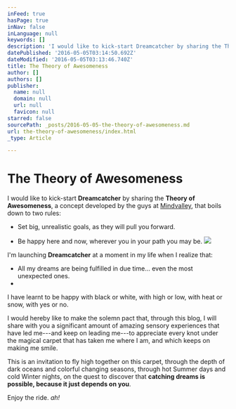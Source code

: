```yaml
---
inFeed: true
hasPage: true
inNav: false
inLanguage: null
keywords: []
description: 'I would like to kick-start Dreamcatcher by sharing the Theory of Awesomeness, a concept developed by the guys at Mindvalley, that boils down to two rules:'
datePublished: '2016-05-05T03:14:50.692Z'
dateModified: '2016-05-05T03:13:46.740Z'
title: The Theory of Awesomeness
author: []
authors: []
publisher:
  name: null
  domain: null
  url: null
  favicon: null
starred: false
sourcePath: _posts/2016-05-05-the-theory-of-awesomeness.md
url: the-theory-of-awesomeness/index.html
_type: Article

---
```

# The Theory of Awesomeness

I would like to kick-start **Dreamcatcher** by sharing the **Theory of Awesomeness**, a concept developed by the guys at [Mindvalley][0], that boils down to two rules:

* Set big, unrealistic goals, as they will pull you forward.

* Be happy here and now, wherever you in your path you may be.
![](https://the-grid-user-content.s3-us-west-2.amazonaws.com/abe89d02-e44e-44ca-a304-ff955bba7b4e.jpg)

I'm launching **Dreamcatcher** at a moment in my life when I realize that:

* All my dreams are being fulfilled in due
time... even the most unexpected ones.
* 
I have learnt to be happy with black or
white, with high or low, with heat or snow, with yes or no.

I would hereby like to
make the solemn pact that, through this blog, I will share with you a
significant amount of amazing sensory experiences that have led me---and keep on
leading me---to appreciate every knot under the magical carpet that has taken me
where I am, and which keeps on making me smile.

This is an invitation to fly high together on this carpet, through the depth of dark oceans and colorful changing seasons, through hot Summer days and cold Winter nights, on the quest to discover that **catching dreams is possible, because it just depends on you**.

Enjoy the ride. _ah!_

  


[0]: www.mindvalley.com
